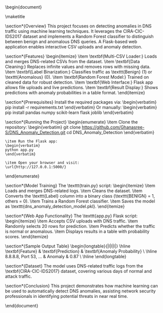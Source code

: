 \begin{document}

\maketitle

\section*{Overview}
This project focuses on detecting anomalies in DNS traffic using machine learning techniques. It leverages the CIRA-CIC-IDS2017 dataset and implements a Random Forest classifier to distinguish between benign and anomalous DNS queries. A Flask-based web application enables interactive CSV uploads and anomaly detection.

\section*{Features}
\begin{itemize}
    \item \textbf{Multi-CSV Loader:} Loads and merges DNS-related CSVs from the dataset.
    \item \textbf{Data Cleaning:} Replaces infinite values and removes rows with missing data.
    \item \textbf{Label Binarization:} Classifies traffic as \texttt{Benign} (1) or \texttt{Anomalous} (0).
    \item \textbf{Random Forest Model:} Trained on cleaned data for robust detection.
    \item \textbf{Web Interface:} Flask app allows file uploads and live predictions.
    \item \textbf{Result Display:} Shows predictions with anomaly probabilities in a table format.
\end{itemize}

\section*{Prerequisites}
Install the required packages via:
\begin{verbatim}
pip install -r requirements.txt
\end{verbatim}
Or manually:
\begin{verbatim}
pip install pandas numpy scikit-learn flask joblib
\end{verbatim}

\section*{Running the Project}
\begin{enumerate}
    \item Clone the repository:
    \begin{verbatim}
    git clone https://github.com/Ghanasree-S/DNS_Anomaly_Detection.git
    cd DNS_Anomaly_Detection
    \end{verbatim}
    
    \item Run the Flask app:
    \begin{verbatim}
    python app.py
    \end{verbatim}
    
    \item Open your browser and visit:
    \url{http://127.0.0.1:5000/}
\end{enumerate}

\section*{Model Training}
The \texttt{train.py} script:
\begin{itemize}
    \item Loads and merges DNS-related logs.
    \item Cleans the dataset.
    \item Converts the \texttt{Label} column into a binary class (\texttt{BENIGN} = 1, others = 0).
    \item Trains a Random Forest classifier.
    \item Saves the model as \texttt{dns\_anomaly\_detection\_model.pkl}.
\end{itemize}

\section*{Web App Functionality}
The \texttt{app.py} Flask script:
\begin{itemize}
    \item Accepts CSV uploads with DNS traffic.
    \item Randomly selects 20 rows for prediction.
    \item Predicts whether the traffic is normal or anomalous.
    \item Displays results in a table with probability scores.
\end{itemize}

\section*{Sample Output Table}
\begin{longtable}{|l|l|l|}
\hline
\textbf{Feature} & \textbf{Prediction} & \textbf{Anomaly Probability} \\
\hline
8.8.8.8, Port 53, ... & Anomaly & 0.87 \\
\hline
\end{longtable}

\section*{Dataset}
The model uses DNS-related traffic logs from the \textbf{CIRA-CIC-IDS2017} dataset, covering various days of normal and attack traffic.

\section*{Conclusion}
This project demonstrates how machine learning can be used to automatically detect DNS anomalies, assisting network security professionals in identifying potential threats in near real time.

\end{document}
